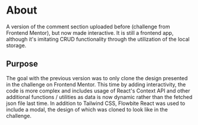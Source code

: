 # About

A version of the comment section uploaded before (challenge from Frontend Mentor), but now made interactive. It is still a frontend app, although it's imitating CRUD functionality through the utilization
of the local storage.

## Purpose

The goal with the previous version was to only clone the design presented in the challenge on Frontend Mentor. This time by adding interactivity, the code is more complex and includes usage 
of React's Context API and other additional functions / utilities as data is now dynamic rather than the fetched json file last time. In addition to Tailwind CSS, Flowbite React was used to include a modal,
the design of which was cloned to look like in the challenge.
